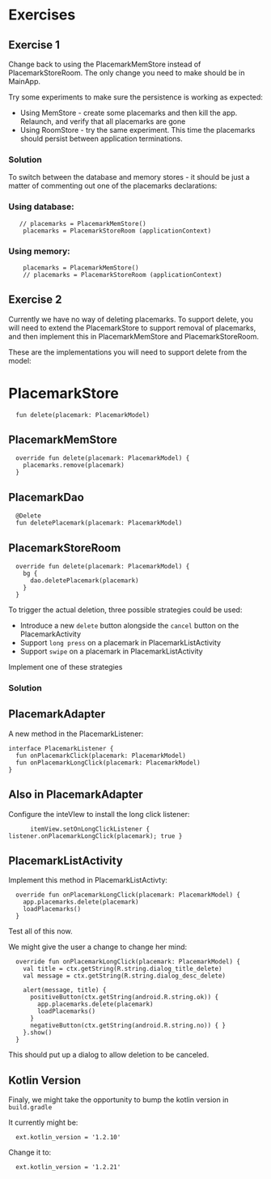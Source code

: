 # Exercises

## Exercise 1

Change back to using the PlacemarkMemStore instead of PlacemarkStoreRoom. The only change you need to make should be in MainApp.

Try some experiments to make sure the persistence is working as expected:

- Using MemStore - create some placemarks and then kill the app. Relaunch, and verify that all placemarks are gone
- Using RoomStore - try the same experiment. This time the placemarks should persist between application terminations.

### Solution

To switch between the database and memory stores - it should be just a matter of commenting out one of the placemarks declarations:

### Using database:

~~~
   // placemarks = PlacemarkMemStore()
    placemarks = PlacemarkStoreRoom (applicationContext)
~~~


### Using memory:
~~~
    placemarks = PlacemarkMemStore()
    // placemarks = PlacemarkStoreRoom (applicationContext)
~~~


## Exercise 2

Currently we have no way of deleting placemarks. To support delete, you will need to extend the PlacemarkStore to support removal of placemarks, and then implement this in PlacemarkMemStore and PlacemarkStoreRoom. 

These are the implementations you will need to support delete from the model:

# PlacemarkStore

~~~
  fun delete(placemark: PlacemarkModel)
~~~

## PlacemarkMemStore

~~~
  override fun delete(placemark: PlacemarkModel) {
    placemarks.remove(placemark)
  }
~~~

## PlacemarkDao

~~~
  @Delete
  fun deletePlacemark(placemark: PlacemarkModel)
~~~

## PlacemarkStoreRoom

~~~
  override fun delete(placemark: PlacemarkModel) {
    bg {
      dao.deletePlacemark(placemark)
    }
  }
~~~

To trigger the actual deletion, three possible strategies could be used:

- Introduce a new `delete` button alongside the `cancel` button on the PlacemarkActivity
- Support `long press` on a placemark in PlacemarkListActivity
- Support `swipe` on a placemark in PlacemarkListActivity

Implement one of these strategies

### Solution

## PlacemarkAdapter

A new method in the PlacemarkListener:

~~~
interface PlacemarkListener {
  fun onPlacemarkClick(placemark: PlacemarkModel)
  fun onPlacemarkLongClick(placemark: PlacemarkModel)
}
~~~


## Also in PlacemarkAdapter

Configure the inteVIew to install the long click listener:

~~~
      itemView.setOnLongClickListener { listener.onPlacemarkLongClick(placemark); true }
~~~

## PlacemarkListActivity

Implement this method in PlacemarkListActivty:

~~~
  override fun onPlacemarkLongClick(placemark: PlacemarkModel) {
    app.placemarks.delete(placemark)
    loadPlacemarks()
  }

~~~

Test all of this now.

We might give the user a change to change her mind:


~~~
  override fun onPlacemarkLongClick(placemark: PlacemarkModel) {
    val title = ctx.getString(R.string.dialog_title_delete)
    val message = ctx.getString(R.string.dialog_desc_delete)

    alert(message, title) {
      positiveButton(ctx.getString(android.R.string.ok)) {
        app.placemarks.delete(placemark)
        loadPlacemarks()
      }
      negativeButton(ctx.getString(android.R.string.no)) { }
    }.show()
  }
~~~

This should put up a dialog to allow deletion to be canceled.

## Kotlin Version

Finaly, we might take the opportunity to bump the kotlin version in `build.gradle`

It currently might be:

~~~
  ext.kotlin_version = '1.2.10'
~~~

Change it to:

~~~
  ext.kotlin_version = '1.2.21'
~~~
